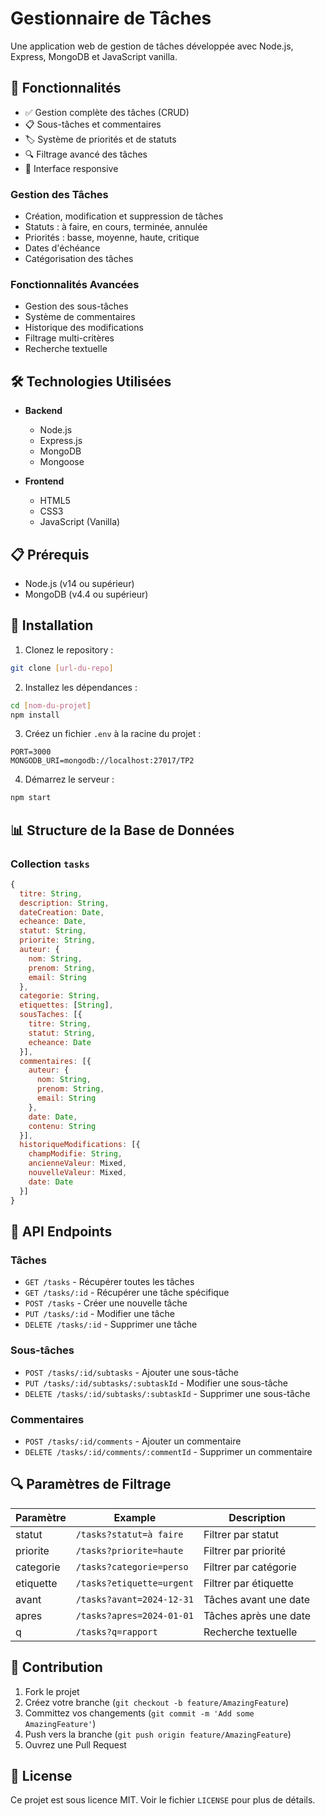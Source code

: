 # Gestionnaire de Tâches

Une application web de gestion de tâches développée avec Node.js, Express, MongoDB et JavaScript vanilla.

## 🚀 Fonctionnalités

- ✅ Gestion complète des tâches (CRUD)
- 📋 Sous-tâches et commentaires
- 🏷️ Système de priorités et de statuts
- 🔍 Filtrage avancé des tâches
- 📱 Interface responsive

### Gestion des Tâches

- Création, modification et suppression de tâches
- Statuts : à faire, en cours, terminée, annulée
- Priorités : basse, moyenne, haute, critique
- Dates d'échéance
- Catégorisation des tâches

### Fonctionnalités Avancées

- Gestion des sous-tâches
- Système de commentaires
- Historique des modifications
- Filtrage multi-critères
- Recherche textuelle

## 🛠️ Technologies Utilisées

- **Backend**

  - Node.js
  - Express.js
  - MongoDB
  - Mongoose

- **Frontend**
  - HTML5
  - CSS3
  - JavaScript (Vanilla)

## 📋 Prérequis

- Node.js (v14 ou supérieur)
- MongoDB (v4.4 ou supérieur)

## 🔧 Installation

1. Clonez le repository :

```bash
git clone [url-du-repo]
```

2. Installez les dépendances :

```bash
cd [nom-du-projet]
npm install
```

3. Créez un fichier `.env` à la racine du projet :

```env
PORT=3000
MONGODB_URI=mongodb://localhost:27017/TP2
```

4. Démarrez le serveur :

```bash
npm start
```

## 📊 Structure de la Base de Données

### Collection `tasks`

```javascript
{
  titre: String,
  description: String,
  dateCreation: Date,
  echeance: Date,
  statut: String,
  priorite: String,
  auteur: {
    nom: String,
    prenom: String,
    email: String
  },
  categorie: String,
  etiquettes: [String],
  sousTaches: [{
    titre: String,
    statut: String,
    echeance: Date
  }],
  commentaires: [{
    auteur: {
      nom: String,
      prenom: String,
      email: String
    },
    date: Date,
    contenu: String
  }],
  historiqueModifications: [{
    champModifie: String,
    ancienneValeur: Mixed,
    nouvelleValeur: Mixed,
    date: Date
  }]
}
```

## 🔗 API Endpoints

### Tâches

- `GET /tasks` - Récupérer toutes les tâches
- `GET /tasks/:id` - Récupérer une tâche spécifique
- `POST /tasks` - Créer une nouvelle tâche
- `PUT /tasks/:id` - Modifier une tâche
- `DELETE /tasks/:id` - Supprimer une tâche

### Sous-tâches

- `POST /tasks/:id/subtasks` - Ajouter une sous-tâche
- `PUT /tasks/:id/subtasks/:subtaskId` - Modifier une sous-tâche
- `DELETE /tasks/:id/subtasks/:subtaskId` - Supprimer une sous-tâche

### Commentaires

- `POST /tasks/:id/comments` - Ajouter un commentaire
- `DELETE /tasks/:id/comments/:commentId` - Supprimer un commentaire

## 🔍 Paramètres de Filtrage

| Paramètre | Example                   | Description           |
| --------- | ------------------------- | --------------------- |
| statut    | `/tasks?statut=à faire`   | Filtrer par statut    |
| priorite  | `/tasks?priorite=haute`   | Filtrer par priorité  |
| categorie | `/tasks?categorie=perso`  | Filtrer par catégorie |
| etiquette | `/tasks?etiquette=urgent` | Filtrer par étiquette |
| avant     | `/tasks?avant=2024-12-31` | Tâches avant une date |
| apres     | `/tasks?apres=2024-01-01` | Tâches après une date |
| q         | `/tasks?q=rapport`        | Recherche textuelle   |

## 👥 Contribution

1. Fork le projet
2. Créez votre branche (`git checkout -b feature/AmazingFeature`)
3. Committez vos changements (`git commit -m 'Add some AmazingFeature'`)
4. Push vers la branche (`git push origin feature/AmazingFeature`)
5. Ouvrez une Pull Request

## 📝 License

Ce projet est sous licence MIT. Voir le fichier `LICENSE` pour plus de détails.
